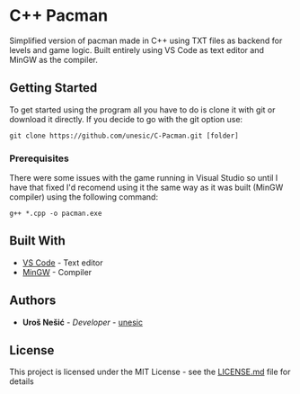 # C++ Pacman

Simplified version of pacman made in C++ using TXT files as backend for levels and game logic. Built entirely using VS Code as text editor and MinGW as the compiler.

## Getting Started

To get started using the program all you have to do is clone it with git or download it directly. If you decide to go with the git option use:

```
git clone https://github.com/unesic/C-Pacman.git [folder]
```

### Prerequisites

There were some issues with the game running in Visual Studio so until I have that fixed I'd recomend using it the same way as it was built (MinGW compiler) using the following command:

```
g++ *.cpp -o pacman.exe
```

## Built With

* [VS Code](https://code.visualstudio.com/) - Text editor
* [MinGW](http://www.mingw.org/) - Compiler

## Authors

* **Uroš Nešić** - *Developer* - [unesic](https://github.com/unesic)

## License

This project is licensed under the MIT License - see the [LICENSE.md](LICENSE.md) file for details